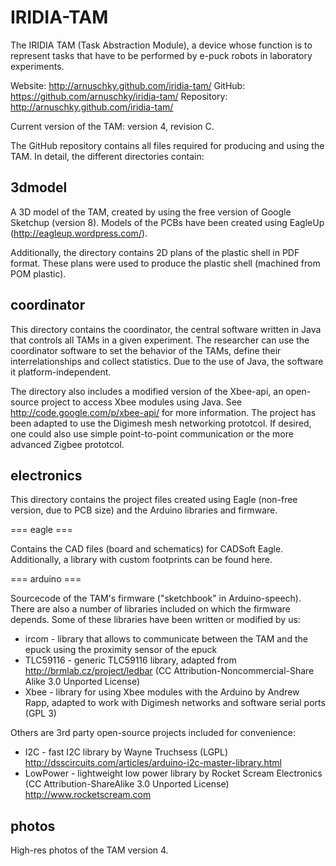 IRIDIA-TAM
==========

The IRIDIA TAM (Task Abstraction Module), a device whose function is to represent tasks that have to be performed by e-puck robots in laboratory experiments.

Website: http://arnuschky.github.com/iridia-tam/
GitHub: https://github.com/arnuschky/iridia-tam/
Repository: http://arnuschky.github.com/iridia-tam/

Current version of the TAM: version 4, revision C.

The GitHub repository contains all files required for producing and using the TAM. In detail, the different directories contain:


3dmodel
-------

A 3D model of the TAM, created by using the free version of Google Sketchup (version 8). Models of the PCBs have been created using EagleUp (http://eagleup.wordpress.com/).

Additionally, the directory contains 2D plans of the plastic shell in PDF format. These plans were used to produce the plastic shell (machined from POM plastic).


coordinator
-----------

This directory contains the coordinator, the central software written in Java that controls all TAMs in a given experiment. The researcher can use the coordinator software to set the behavior of the TAMs, define their interrelationships and collect statistics. Due to the use of Java, the software it platform-independent.

The directory also includes a modified version of the Xbee-api, an open-source project to access Xbee modules using Java. See http://code.google.com/p/xbee-api/ for more information. The project has been adapted to use the Digimesh mesh networking prototcol. If desired, one could also use simple point-to-point communication or the more advanced Zigbee prototcol.


electronics
-----------

This directory contains the project files created using Eagle (non-free version, due to PCB size) and the Arduino libraries and firmware.

=== eagle ===

Contains the CAD files (board and schematics) for CADSoft Eagle. Additionally, a library with custom footprints can be found here.

=== arduino ===

Sourcecode of the TAM's firmware ("sketchbook" in Arduino-speech). There are also a number of libraries included on which the firmware depends. Some of these libraries have been written or modified by us:

 - ircom - library that allows to communicate between the TAM and the epuck using the proximity sensor of the epuck
 - TLC59116 - generic TLC59116 library, adapted from http://brmlab.cz/project/ledbar (CC Attribution-Noncommercial-Share Alike 3.0 Unported License)
 - Xbee - library for using Xbee modules with the Arduino by Andrew Rapp, adapted to work with Digimesh networks and software serial ports (GPL 3)

Others are 3rd party open-source projects included for convenience:

 - I2C - fast I2C library by Wayne Truchsess (LGPL) http://dsscircuits.com/articles/arduino-i2c-master-library.html
 - LowPower - lightweight low power library by Rocket Scream Electronics (CC Attribution-ShareAlike 3.0 Unported License) http://www.rocketscream.com


photos
------

High-res photos of the TAM version 4.



